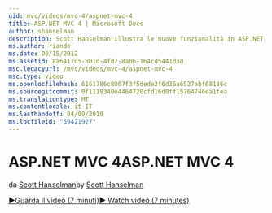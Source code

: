 ```yaml
---
uid: mvc/videos/mvc-4/aspnet-mvc-4
title: ASP.NET MVC 4 | Microsoft Docs
author: shanselman
description: Scott Hanselman illustra le nuove funzionalità in ASP.NET MVC 4.
ms.author: riande
ms.date: 08/15/2012
ms.assetid: 8a6417d5-801d-4fd7-8a06-164cd5441d3d
msc.legacyurl: /mvc/videos/mvc-4/aspnet-mvc-4
msc.type: video
ms.openlocfilehash: 6161786c8007f3f5dede3f6d36a6527abf68186c
ms.sourcegitcommit: 0f1119340e4464720cfd16d0ff15764746ea1fea
ms.translationtype: MT
ms.contentlocale: it-IT
ms.lasthandoff: 04/09/2019
ms.locfileid: "59421927"
---
```

# <a name="aspnet-mvc-4"></a><span data-ttu-id="99560-103">ASP.NET MVC 4</span><span class="sxs-lookup"><span data-stu-id="99560-103">ASP.NET MVC 4</span></span>

<span data-ttu-id="99560-104">da [Scott Hanselman](https://github.com/shanselman)</span><span class="sxs-lookup"><span data-stu-id="99560-104">by [Scott Hanselman](https://github.com/shanselman)</span></span>

[<span data-ttu-id="99560-105">&#9654;Guarda il video (7 minuti)</span><span class="sxs-lookup"><span data-stu-id="99560-105">&#9654; Watch video (7 minutes)</span></span>](https://channel9.msdn.com/Blogs/ASP-NET-Site-Videos/aspnet-mvc-4)
